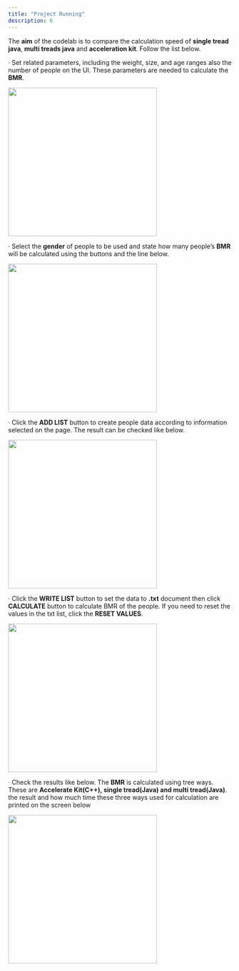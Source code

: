 ```yaml
---
title: "Project Running"
description: 6
---
```


The **aim** of the codelab is to compare the calculation speed of **single tread java**, **multi treads java** and **acceleration kit**. Follow the list below.

·    Set related parameters, including the weight, size, and age ranges also the number of people on the UI. These parameters are needed to calculate the **BMR**.

  <img src="https://raw.githubusercontent.com/alihan98ersoy/gh-pages-acceleratekit/main/assets/6a.png" width=333>                             

·    Select the **gender** of people to be used and state how many people’s **BMR** will be calculated using the buttons and the line below.

 <img src="https://raw.githubusercontent.com/alihan98ersoy/gh-pages-acceleratekit/main/assets/6b.png" width=333>

·    Click the **ADD LIST** button to create people data according to information selected on the page. The result can be checked like below.

 <img src="https://raw.githubusercontent.com/alihan98ersoy/gh-pages-acceleratekit/main/assets/6c.png" width=333>

 

·    Click the **WRITE LIST** button to set the data to **.txt** document then click **CALCULATE** button to calculate BMR of the people. If you need to reset the values in the txt list, click the **RESET VALUES**. 

 <img src="https://raw.githubusercontent.com/alihan98ersoy/gh-pages-acceleratekit/main/assets/6d.png" width=333>

·    Check the results like below. The **BMR** is calculated using tree ways. These are **Accelerate Kit(C++), single tread(Java) and multi tread(Java)**. the result and how much time these three ways used for calculation are printed on the screen below

<img src="https://raw.githubusercontent.com/alihan98ersoy/gh-pages-acceleratekit/main/assets/6e.png" width=333> 
